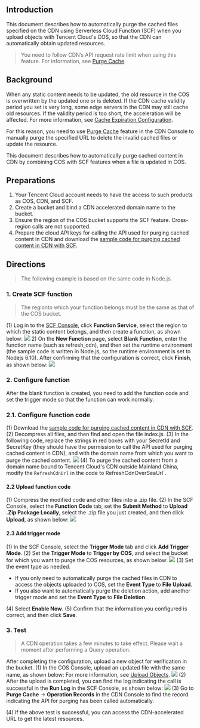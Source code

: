 ## Introduction
This document describes how to automatically purge the cached files specified on the CDN using Serverless Cloud Function (SCF) when you upload objects with Tencent Cloud's COS, so that the CDN can automatically obtain updated resources.

>You need to follow CDN’s API request rate limit when using this feature. For information, see [Purge Cache](https://intl.cloud.tencent.com/document/product/228/6299#url-.E5.88.B7.E6.96.B0).

## Background

When any static content needs to be updated, the old resource in the COS is overwritten by the updated one or is deleted. If the CDN cache validity period you set is very long, some edge servers in the CDN may still cache old resources. If the validity period is too short, the acceleration will be affected. For more information, see [Cache Expiration Configuration](https://intl.cloud.tencent.com/document/product/228/6290).

For this reason, you need to use [Purge Cache](https://intl.cloud.tencent.com/document/product/228/6299) feature in the CDN Console to manually purge the specified URL to delete the invalid cached files or update the resource.

This document describes how to automatically purge cached content in CDN by combining COS with SCF features when a file is updated in COS.

## Preparations

1. Your Tencent Cloud account needs to have the access to such products as COS, CDN, and SCF.
2. Create a bucket and bind a CDN accelerated domain name to the bucket.
3. Ensure the region of the COS bucket supports the SCF feature. Cross-region calls are not supported.
4. Prepare the cloud API keys for calling the API used for purging cached content in CDN and download the [sample code for purging cached content in CDN with SCF](https://main.qcloudimg.com/raw/757b646eb68e9b9a5b2fc4bf0fed2492/scf_about_cdn_refresh.zip).

## Directions

> The following example is based on the same code in Node.js.

### 1. Create SCF function
>The region​to which your function belongs must be the same as that of the COS bucket.

(1) Log in to the [SCF Console](https://console.cloud.tencent.com/scf/), click **Function Service**, select the region to which the static content belongs, and then create a function, as shown below:
![](https://main.qcloudimg.com/raw/332edc2828575a4c802a9af9cb233b08.png)
2) On the **New Function** page, select **Blank Function**, enter the function name (such as refresh_cdn), and then set the runtime environment (the sample code is written in Node.js, so the runtime environment is set to Nodejs 6.10). After confirming that the configuration is correct, click **Finish**, as shown below:
![](https://main.qcloudimg.com/raw/70e9dbae0471dd8cd50ffa724eb089f4.png)

### 2. Configure function

After the blank function is created, you need to add the function code and set the trigger mode so that the function can work normally.

### 2.1. Configure function code

(1) Download the [sample code for purging cached content in CDN with SCF](https://main.qcloudimg.com/raw/757b646eb68e9b9a5b2fc4bf0fed2492/scf_about_cdn_refresh.zip).
(2) Decompress all files, and then find and open the file index.js.
(3) In the following code, replace the strings in red boxes with your SecretId and SecretKey (they should have the permission to call the API used for purging cached content in CDN), and with the domain name from which you want to purge the cached content.
![](https://main.qcloudimg.com/raw/b2b0eba560e3229fc402490f0737712b.png)
(4) To purge the cached content from a domain name bound to Tencent Cloud's CDN outside Mainland China, modify the `RefreshCdnUrl` in the code to RefreshCdnOverSeaUrl`.

#### 2.2 Upload function code

(1) Compress the modified code and other files into a .zip file.
(2) In the SCF Console, select the **Function Code** tab, set the **Submit Method** to **Upload .Zip Package Locally**, select the .zip file you just created, and then click **Upload**, as shown below:
![](https://main.qcloudimg.com/raw/9672da05b98748a5ef06da393ec64d04.png)

#### 2.3 Add trigger mode

(1) In the SCF Console, select the **Trigger Mode** tab and click **Add Trigger Mode**.
(2) Set the **Trigger Mode** to **Trigger by COS**, and select the bucket for which you want to purge the COS resources, as shown below:
![](https://main.qcloudimg.com/raw/8f3b5efab6a30b008fd1b8e12eafb1e0.png)
(3) Set the event type as needed.
- If you only need to automatically purge the cached files in CDN to access the objects uploaded to COS, set the **Event Type** to **File Upload**.
-  If you also want to automatically purge the deletion action, add another trigger mode and set the **Event Type** to **File Deletion**.

(4) Select **Enable Now**.
(5) Confirm that the information you configured is correct, and then click **Save**.

### 3. Test
>A CDN operation takes a few minutes to take effect. Please wait a moment after performing a Query operation.

After completing the configuration, upload a new object for verification in the bucket.
(1) In the COS Console, upload an updated file with the same name, as shown below:
For more information, see [Upload Objects](https://intl.cloud.tencent.com/document/product/436/13321).
![](https://main.qcloudimg.com/raw/66ba3a7ea298f2f4e240f76ebe76df03.png)
(2) After the upload is completed, you can find the log indicating the call is successful in the **Run Log** in the SCF Console, as shown below:
![](https://main.qcloudimg.com/raw/99b84dec0d0d3599fbffecef2d8e4d95.png)
(3) Go to **Purge Cache** -> **Operation Records** in the CDN Console to find the record indicating the API for purging has been called automatically.

(4) If the above test is successful, you can access the CDN-accelerated URL to get the latest resources.


